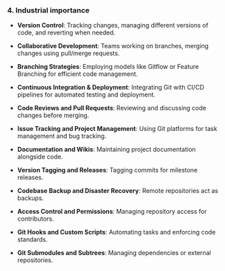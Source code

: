 ### 4. Industrial importance 

- **Version Control**: Tracking changes, managing different versions of code, and reverting when needed.

- **Collaborative Development**: Teams working on branches, merging changes using pull/merge requests.

- **Branching Strategies**: Employing models like Gitflow or Feature Branching for efficient code management.

- **Continuous Integration & Deployment**: Integrating Git with CI/CD pipelines for automated testing and deployment.

- **Code Reviews and Pull Requests**: Reviewing and discussing code changes before merging.

- **Issue Tracking and Project Management**: Using Git platforms for task management and bug tracking.

- **Documentation and Wikis**: Maintaining project documentation alongside code.

- **Version Tagging and Releases**: Tagging commits for milestone releases.

- **Codebase Backup and Disaster Recovery**: Remote repositories act as backups.

- **Access Control and Permissions**: Managing repository access for contributors.

- **Git Hooks and Custom Scripts**: Automating tasks and enforcing code standards.

- **Git Submodules and Subtrees**: Managing dependencies or external repositories.
